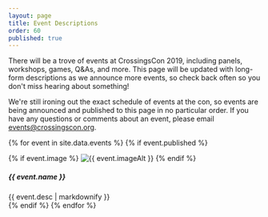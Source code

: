 ```yaml
---
layout: page
title: Event Descriptions
order: 60
published: true
---
```


There will be a trove of events at CrossingsCon 2019, including panels, workshops, games, Q&As, and more. This page will be updated with long-form descriptions as we announce more events, so check back often so you don't miss hearing about something!

We're still ironing out the exact schedule of events at the con, so events are being announced and published to this page in no particular order. If you have any questions or comments about an event, please email <events@crossingscon.org>.

{% for event in site.data.events %}
{% if event.published %}
<div class="row py-3">
  <div class="col-12 col-md-3">
    {% if event.image %}
    <img src="{{ site.baseurl }}/images/events/{{ event.image }}" alt="{{ event.imageAlt }}">
    {% endif %}
  </div>
  <div class="col-12 col-md-9">
    <h5 class="mt-3 mt-md-0">{{ event.name }}</h5>
    {{ event.desc | markdownify }}
  </div>
</div>
{% endif %}
{% endfor %}
